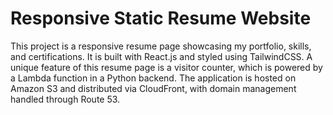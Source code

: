 # Responsive Static Resume Website

This project is a responsive resume page showcasing my portfolio, skills, and certifications. It is built with React.js and styled using TailwindCSS. A unique feature of this resume page is a visitor counter, which is powered by a Lambda function in a Python backend. The application is hosted on Amazon S3 and distributed via CloudFront, with domain management handled through Route 53.
